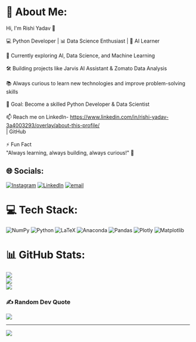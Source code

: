 # 💫 About Me:
Hi, I'm Rishi Yadav 👋<br><br>💻 Python Developer | 📊 Data Science Enthusiast | 🤖 AI Learner<br><br>🌱 Currently exploring AI, Data Science, and Machine Learning<br><br>🛠️ Building projects like Jarvis AI Assistant & Zomato Data Analysis<br><br>📚 Always curious to learn new technologies and improve problem-solving skills<br><br>🚀 Goal: Become a skilled Python Developer & Data Scientist<br><br>📫 Reach me on LinkedIn- https://www.linkedin.com/in/rishi-yadav-3a4003293/overlay/about-this-profile/<br> | GitHub <br><br>⚡ Fun Fact<br>"Always learning, always building, always curious!" 🚀


## 🌐 Socials:
[![Instagram](https://img.shields.io/badge/Instagram-%23E4405F.svg?logo=Instagram&logoColor=white)](https://instagram.com/rishi_yadav.x) [![LinkedIn](https://img.shields.io/badge/LinkedIn-%230077B5.svg?logo=linkedin&logoColor=white)](https://linkedin.com/in/https://www.linkedin.com/in/rishi-yadav-3a4003293/overlay/about-this-profile/) [![email](https://img.shields.io/badge/Email-D14836?logo=gmail&logoColor=white)](mailto:rishiyadav.1733@GMAIL.COM) 

# 💻 Tech Stack:
![NumPy](https://img.shields.io/badge/numpy-%23013243.svg?style=for-the-badge&logo=numpy&logoColor=white) ![Python](https://img.shields.io/badge/python-3670A0?style=for-the-badge&logo=python&logoColor=ffdd54) ![LaTeX](https://img.shields.io/badge/latex-%23008080.svg?style=for-the-badge&logo=latex&logoColor=white) ![Anaconda](https://img.shields.io/badge/Anaconda-%2344A833.svg?style=for-the-badge&logo=anaconda&logoColor=white) ![Pandas](https://img.shields.io/badge/pandas-%23150458.svg?style=for-the-badge&logo=pandas&logoColor=white) ![Plotly](https://img.shields.io/badge/Plotly-%233F4F75.svg?style=for-the-badge&logo=plotly&logoColor=white) ![Matplotlib](https://img.shields.io/badge/Matplotlib-%23ffffff.svg?style=for-the-badge&logo=Matplotlib&logoColor=black)
# 📊 GitHub Stats:
![](https://github-readme-stats.vercel.app/api?username=rishiyadav1733-png&theme=dark&hide_border=false&include_all_commits=false&count_private=false)<br/>
![](https://nirzak-streak-stats.vercel.app/?user=rishiyadav1733-png&theme=dark&hide_border=false)<br/>
![](https://github-readme-stats.vercel.app/api/top-langs/?username=rishiyadav1733-png&theme=dark&hide_border=false&include_all_commits=false&count_private=false&layout=compact)

### ✍️ Random Dev Quote
![](https://quotes-github-readme.vercel.app/api?type=horizontal&theme=radical)



---
[![](https://visitcount.itsvg.in/api?id=rishiyadav1733-png&icon=0&color=0)](https://visitcount.itsvg.in)

<!-- Proudly created with GPRM ( https://gprm.itsvg.in ) -->
